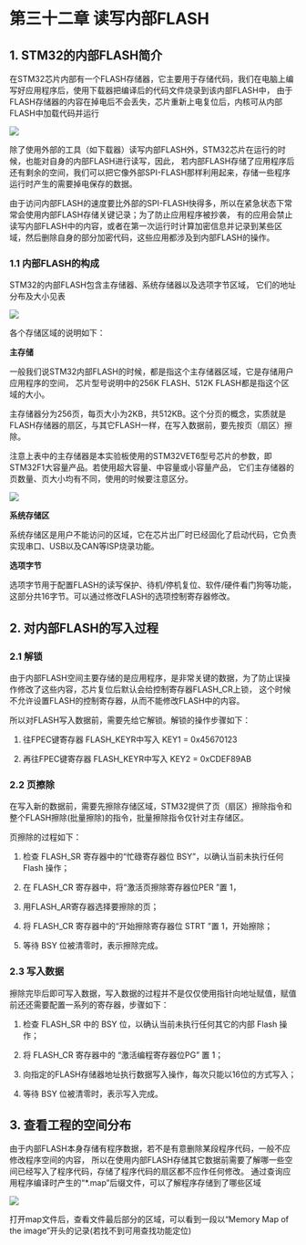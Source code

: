 # 第三十二章 读写内部FLASH

## 1. STM32的内部FLASH简介

在STM32芯片内部有一个FLASH存储器，它主要用于存储代码，我们在电脑上编写好应用程序后，使用下载器把编译后的代码文件烧录到该内部FLASH中， 由于FLASH存储器的内容在掉电后不会丢失，芯片重新上电复位后，内核可从内部FLASH中加载代码并运行

![](https://doc.embedfire.com/mcu/stm32/f103zhinanzhe/std/zh/latest/_images/FLASH002.jpg)

除了使用外部的工具（如下载器）读写内部FLASH外，STM32芯片在运行的时候，也能对自身的内部FLASH进行读写，因此， 若内部FLASH存储了应用程序后还有剩余的空间，我们可以把它像外部SPI-FLASH那样利用起来，存储一些程序运行时产生的需要掉电保存的数据。

由于访问内部FLASH的速度要比外部的SPI-FLASH快得多，所以在紧急状态下常常会使用内部FLASH存储关键记录；为了防止应用程序被抄袭， 有的应用会禁止读写内部FLASH中的内容，或者在第一次运行时计算加密信息并记录到某些区域，然后删除自身的部分加密代码，这些应用都涉及到内部FLASH的操作。

### 1.1 内部FLASH的构成

STM32的内部FLASH包含主存储器、系统存储器以及选项字节区域， 它们的地址分布及大小见表

![](https://doc.embedfire.com/mcu/stm32/f103zhinanzhe/std/zh/latest/_images/FLASH01.png)

各个存储区域的说明如下：

**主存储**

一般我们说STM32内部FLASH的时候，都是指这个主存储器区域，它是存储用户应用程序的空间， 芯片型号说明中的256K FLASH、512K FLASH都是指这个区域的大小。

主存储器分为256页，每页大小为2KB，共512KB。这个分页的概念，实质就是FLASH存储器的扇区，与其它FLASH一样，在写入数据前，要先按页（扇区）擦除。

注意上表中的主存储器是本实验板使用的STM32VET6型号芯片的参数，即STM32F1大容量产品。若使用超大容量、中容量或小容量产品， 它们主存储器的页数量、页大小均有不同，使用的时候要注意区分。

![](https://doc.embedfire.com/mcu/stm32/f103zhinanzhe/std/zh/latest/_images/FLASH02.png)

**系统存储区**

系统存储区是用户不能访问的区域，它在芯片出厂时已经固化了启动代码，它负责实现串口、USB以及CAN等ISP烧录功能。

**选项字节**

选项字节用于配置FLASH的读写保护、待机/停机复位、软件/硬件看门狗等功能，这部分共16字节。可以通过修改FLASH的选项控制寄存器修改。

## 2. 对内部FLASH的写入过程

### 2.1 解锁

由于内部FLASH空间主要存储的是应用程序，是非常关键的数据，为了防止误操作修改了这些内容，芯片复位后默认会给控制寄存器FLASH_CR上锁， 这个时候不允许设置FLASH的控制寄存器，从而不能修改FLASH中的内容。

所以对FLASH写入数据前，需要先给它解锁。解锁的操作步骤如下：

1. 往FPEC键寄存器 FLASH_KEYR中写入 KEY1 = 0x45670123

2. 再往FPEC键寄存器 FLASH_KEYR中写入 KEY2 = 0xCDEF89AB

### 2.2 页擦除

在写入新的数据前，需要先擦除存储区域，STM32提供了页（扇区）擦除指令和整个FLASH擦除(批量擦除)的指令，批量擦除指令仅针对主存储区。

页擦除的过程如下：

1. 检查 FLASH_SR 寄存器中的“忙碌寄存器位 BSY”，以确认当前未执行任何 Flash 操作；

2. 在 FLASH_CR 寄存器中，将“激活页擦除寄存器位PER ”置 1，

3. 用FLASH_AR寄存器选择要擦除的页；

4. 将 FLASH_CR 寄存器中的“开始擦除寄存器位 STRT ”置 1，开始擦除；

5. 等待 BSY 位被清零时，表示擦除完成。

### 2.3 写入数据

擦除完毕后即可写入数据，写入数据的过程并不是仅仅使用指针向地址赋值，赋值前还还需要配置一系列的寄存器，步骤如下：

1. 检查 FLASH_SR 中的 BSY 位，以确认当前未执行任何其它的内部 Flash 操作；

2. 将 FLASH_CR 寄存器中的 “激活编程寄存器位PG” 置 1；

3. 向指定的FLASH存储器地址执行数据写入操作，每次只能以16位的方式写入；

4. 等待 BSY 位被清零时，表示写入完成。

## 3. 查看工程的空间分布

由于内部FLASH本身存储有程序数据，若不是有意删除某段程序代码，一般不应修改程序空间的内容， 所以在使用内部FLASH存储其它数据前需要了解哪一些空间已经写入了程序代码，存储了程序代码的扇区都不应作任何修改。 通过查询应用程序编译时产生的“*.map”后缀文件，可以了解程序存储到了哪些区域

![](https://doc.embedfire.com/mcu/stm32/f103zhinanzhe/std/zh/latest/_images/FLASH003.jpg)

打开map文件后，查看文件最后部分的区域，可以看到一段以“Memory Map of the image”开头的记录(若找不到可用查找功能定位)
